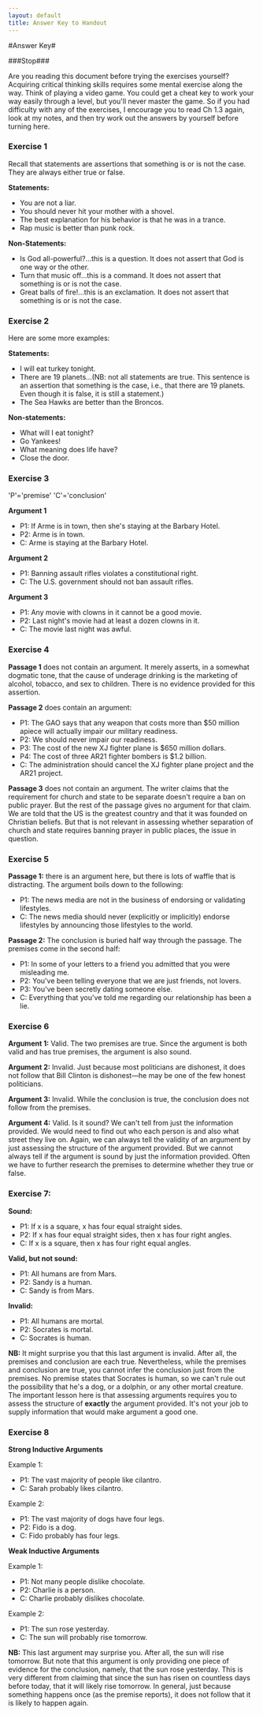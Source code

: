```yaml
---
layout: default
title: Answer Key to Handout
---
```



#Answer Key#


###Stop###

Are you reading this document before trying the exercises yourself? Acquiring critical thinking skills requires some mental exercise along the way. Think of playing a video game. You could get a cheat key to work your way easily through a level, but you'll never master the game. So if you had difficulty with any of the exercises, I encourage you to read Ch 1.3 again, look at my notes, and then try work out the answers by yourself before turning here. 


### Exercise 1 

Recall that statements are assertions that something is or is not the case. They are always either true or false. 

**Statements:**

+ You are not a liar.
+ You should never hit your mother with a shovel.
+ The best explanation for his behavior is that he was in a trance.
+ Rap music is better than punk rock.

**Non-Statements:** 

+ Is God all-powerful?...this is a question. It does not assert that God is one way or the other. + Turn that music off...this is a command. It does not assert that something is or is not the case.+ Great balls of fire!...this is an exclamation. It does not assert that something is or is not the case. 


### Exercise 2 

Here are some more examples: 

**Statements:**

+ I will eat turkey tonight. 
+ There are 19 planets...(NB: not all statements are true. This sentence is an assertion that something is the case, i.e., that there are 19 planets. Even though it is false, it is still a statement.) 
+ The Sea Hawks are better than the Broncos. 


**Non-statements:**

+ What will I eat tonight? 
+ Go Yankees!
+ What meaning does life have? 
+ Close the door.



### Exercise 3 

'P'='premise'
'C'='conclusion'

**Argument 1**

+ P1: If Arme is in town, then she's staying at the Barbary Hotel. 
+ P2: Arme is in town. 
+ C: Arme is staying at the Barbary Hotel.  

**Argument 2**

+ P1: Banning assault rifles violates a constitutional right. 
+ C: The U.S. government should not ban assault rifles.

**Argument 3**

+ P1: Any movie with clowns in it cannot be a good movie. 
+ P2: Last night's movie had at least a dozen clowns in it. 
+ C: The movie last night was awful.


### Exercise 4


**Passage 1** does not contain an argument. It merely asserts, in a somewhat dogmatic tone, that the cause of underage drinking is the marketing of alcohol, tobacco, and sex to children. There is no evidence provided for this assertion. 

**Passage 2** does contain an argument:


+ P1: The GAO says that any weapon that costs more than $50 million apiece will actually impair our military readiness.
+ P2: We should never impair our readiness.
+ P3: The cost of the new XJ fighter plane is $650 million dollars. 
+ P4: The cost of three AR21 fighter bombers is $1.2 billion.  
+ C: The administration should cancel the XJ fighter plane project and the AR21 project.  

**Passage 3** does not contain an argument. The writer claims that the requirement for church and state to be separate doesn't require a ban on public prayer. But the rest of the passage gives no argument for that claim. We are told that the US is the greatest country and that it was founded on Christian beliefs. But that is not relevant in assessing whether separation of church and state requires banning prayer in public places, the issue in question.  




### Exercise 5 


**Passage 1:** there is an argument here, but there is lots of waffle that is distracting. The argument boils down to the following: 

+ P1: The news media are not in the business of endorsing or validating lifestyles.
+ C: The news media should never (explicitly or implicitly) endorse lifestyles by announcing those lifestyles to the world.


**Passage 2:** The conclusion is buried half way through the passage. The premises come in the second half:

+ P1: In some of your letters to a friend you admitted that you were misleading me.
+ P2: You've been telling everyone that we are just friends, not lovers. 
+ P3: You've been secretly dating someone else.
+ C: Everything that you've told me regarding our relationship has been a lie. 



### Exercise 6


**Argument 1:** Valid. The two premises are true. Since the argument is both valid and has true premises, the argument is also sound. 

**Argument 2:** Invalid. Just because most politicians are dishonest, it does not follow that Bill Clinton is dishonest—he may be one of the few honest politicians. 

**Argument 3:** Invalid. While the conclusion is true, the conclusion does not follow from the premises. 


**Argument 4:** Valid. Is it sound? We can't tell from just the information provided. We would need to find out who each person is and also what street they live on. Again, we can always tell the validity of an argument by just assessing the structure of the argument provided. But we cannot always tell if the argument is sound by just the information provided. Often we have to further research the premises to determine whether they true or false. 


### Exercise 7:

**Sound:**

+ P1: If x is a square, x has four equal straight sides. 
+ P2: If x has four equal straight sides, then x has four right angles. 
+ C: If x is a square, then x has four right equal angles. 

**Valid, but not sound:** 

+ P1: All humans are from Mars. 
+ P2: Sandy is a human. 
+ C: Sandy is from Mars. 

**Invalid:**

+ P1: All humans are mortal. 
+ P2: Socrates is mortal. 
+ C: Socrates is human. 

**NB:** It might surprise you that this last argument is invalid. After all, the premises and conclusion are each true. Nevertheless, while the premises and conclusion are true, you cannot infer the conclusion just from the premises. No premise states that Socrates is human, so we can't rule out the possibility that he's a dog, or a dolphin, or any other mortal creature. The important lesson here is that assessing arguments requires you to assess the structure of **exactly** the argument provided. It's not your job to supply information that would make argument a good one.


### Exercise 8 
 

**Strong Inductive Arguments**

Example 1:

+ P1: The vast majority of people like cilantro. 
+ C: Sarah probably likes cilantro. 

Example 2:

+ P1: The vast majority of dogs have four legs. 
+ P2: Fido is a dog. 
+ C: Fido probably has four legs. 


**Weak Inductive Arguments**

Example 1:

+ P1: Not many people dislike chocolate. 
+ P2: Charlie is a person. 
+ C: Charlie probably dislikes chocolate.

Example 2: 

+ P1: The sun rose yesterday.
+ C: The sun will probably rise tomorrow. 


**NB:** This last argument may surprise you. After all, the sun will rise tomorrow. But note that this argument is only providing one piece of evidence for the conclusion, namely, that the sun rose yesterday. This is very different from claiming that since the sun has risen on countless days before today, that it will likely rise tomorrow. In general, just because something happens once (as the premise reports), it does not follow that it is likely to happen again. 





